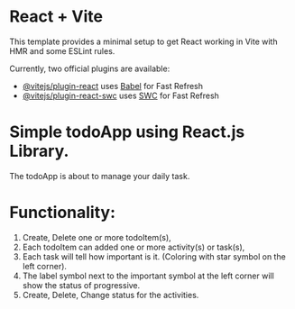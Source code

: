 # React + Vite

This template provides a minimal setup to get React working in Vite with HMR and some ESLint rules.

Currently, two official plugins are available:

- [@vitejs/plugin-react](https://github.com/vitejs/vite-plugin-react/blob/main/packages/plugin-react/README.md) uses [Babel](https://babeljs.io/) for Fast Refresh
- [@vitejs/plugin-react-swc](https://github.com/vitejs/vite-plugin-react-swc) uses [SWC](https://swc.rs/) for Fast Refresh

# Simple todoApp using React.js Library. 

The todoApp is about to manage your daily task.  
# Functionality: 
1. Create, Delete one or more todoItem(s), 
2. Each todoItem can added one or more activity(s) or task(s), 
3. Each task will tell how important is it. (Coloring with star symbol on the left corner). 
4. The label symbol next to the important symbol at the left corner will show the status of progressive. 
5. Create, Delete, Change status for the activities. 
